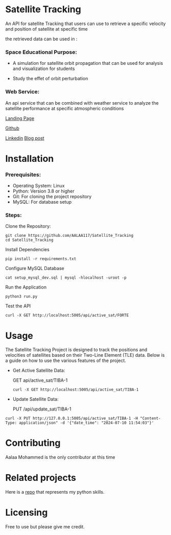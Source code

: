 # Satellite Tracking
An API for satellite Tracking that users can use to retrieve a specific velocity and position of satellite at specific time

the retrieved data can be used in :
### Space Educational Purpose:
- A simulation for satellite orbit propagation that can be used for analysis and visualization for students

- Study the effet of orbit perturbation

### Web Service:
An api service that can be combined with weather service to analyze the satellite performance at specific atmospheric conditions

[Landing Page](https://aalaa117.github.io/sat_tracking/)

[Github](https://github.com/AALAA117/Satellite_Tracking)

[Linkedin](https://www.linkedin.com/in/aalaa-mohammed-927a99281/)
[Blog post](https://medium.com/@alaamglal/satellite-tracking-api-4faef6a5132c)

# Installation

### Prerequisites:

- Operating System: Linux
- Python: Version 3.8 or higher
- Git: For cloning the project repository
- MySQL: For database setup

### Steps:
Clone the Repository:
```
git clone https://github.com/AALAA117/Satellite_Tracking
cd Satellite_Tracking
```
Install Dependencies
```
pip install -r requirements.txt
```
Configure MySQL Database
```
cat setup_mysql_dev.sql | mysql -hlocalhost -uroot -p
```
Run the Application
```
python3 run.py
```
Test the API
```
curl -X GET http://localhost:5005/api/active_sat/FORTE
```
# Usage
The Satellite Tracking Project is designed to track the positions and velocities of satellites based on their Two-Line Element (TLE) data. Below is a guide on how to use the various features of the project.

- Get Active Satellite Data:
  
  GET api/active_sat/TIBA-1
  ```
  curl -X GET http://localhost:5005/api/active_sat/TIBA-1
  ```
- Update Satellite Data:
  
  PUT /api/update_sat/TIBA-1
```
curl -X PUT http://127.0.0.1:5005/api/active_sat/TIBA-1 -H "Content-Type: application/json" -d '{"date_time": "2024-07-10 11:54:03"}'
```
# Contributing

Aalaa Mohammed is the only contributor at this time

# Related projects
Here is a [repo](https://github.com/AALAA117/alx-higher_level_programming) that represents my python skills.

# Licensing
Free to use but please give me credit.
